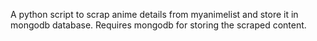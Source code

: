 A python script to scrap anime details from myanimelist and store it in mongodb database. Requires mongodb for storing the scraped content.